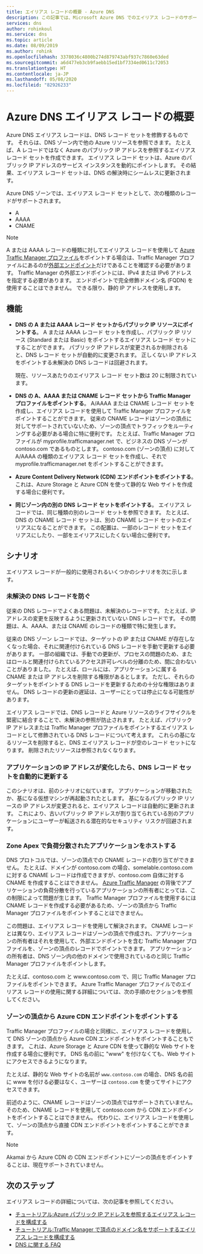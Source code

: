 ```yaml
---
title: エイリアス レコードの概要 - Azure DNS
description: この記事では、Microsoft Azure DNS でのエイリアス レコードのサポートについて説明します。
services: dns
author: rohinkoul
ms.service: dns
ms.topic: article
ms.date: 08/09/2019
ms.author: rohink
ms.openlocfilehash: 3378036c4800b274d879743abf937c7860e63ded
ms.sourcegitcommit: a6d477eb3cb9faebb15ed1bf7334ed0611c72053
ms.translationtype: HT
ms.contentlocale: ja-JP
ms.lasthandoff: 05/08/2020
ms.locfileid: "82926233"
---
```

# <a name="azure-dns-alias-records-overview"></a>Azure DNS エイリアス レコードの概要

Azure DNS エイリアス レコードは、DNS レコード セットを修飾するものです。 それらは、DNS ゾーン内で他の Azure リソースを参照できます。 たとえば、A レコードではなく Azure のパブリック IP アドレスを参照するエイリアス レコード セットを作成できます。 エイリアス レコード セットは、Azure のパブリック IP アドレスのサービス インスタンスを動的にポイントします。 その結果、エイリアス レコード セットは、DNS の解決時にシームレスに更新されます。

Azure DNS ゾーンでは、エイリアス レコード セットとして、次の種類のレコードがサポートされます。 

- A
- AAAA
- CNAME

> [!NOTE]
> A または AAAA レコードの種類に対してエイリアス レコードを使用して [Azure Traffic Manager プロファイル](../traffic-manager/quickstart-create-traffic-manager-profile.md)をポイントする場合は、Traffic Manager プロファイルにあるのが[外部エンドポイント](../traffic-manager/traffic-manager-endpoint-types.md#external-endpoints)だけであることを確認する必要があります。 Traffic Manager の外部エンドポイントには、IPv4 または IPv6 アドレスを指定する必要があります。 エンドポイントで完全修飾ドメイン名 (FQDN) を使用することはできません。 できる限り、静的 IP アドレスを使用します。

## <a name="capabilities"></a>機能

- **DNS の A または AAAA レコード セットからパブリック IP リソースにポイントする**。 A または AAAA レコード セットを作成し、パブリック IP リソース (Standard または Basic) をポイントするエイリアス レコード セットにすることができます。 パブリック IP アドレスが変更されるか削除されると、DNS レコード セットが自動的に変更されます。 正しくない IP アドレスをポイントする未解決の DNS レコードは回避されます。

   現在、リソースあたりのエイリアス レコード セット数は 20 に制限されています。

- **DNS の A、AAAA または CNAME レコード セットから Traffic Manager プロファイルをポイントする**。 A/AAAA または CNAME レコード セットを作成し、エイリアス レコードを使用して Traffic Manager プロファイルをポイントすることができます。 従来の CNAME レコードはゾーンの頂点に対してサポートされていないため、ゾーンの頂点でトラフィックをルーティングする必要がある場合に特に便利です。 たとえば、Traffic Manager プロファイルが myprofile.trafficmanager.net で、ビジネスの DNS ゾーンが contoso.com であるものとします。 contoso.com (ゾーンの頂点) に対して A/AAAA の種類のエイリアス レコード セットを作成し、それで myprofile.trafficmanager.net をポイントすることができます。
- **Azure Content Delivery Network (CDN) エンドポイントをポイントする**。 これは、Azure Storage と Azure CDN を使って静的な Web サイトを作成する場合に便利です。
- **同じゾーン内の別の DNS レコード セットをポイントする**。 エイリアス レコードでは、同じ種類の別のレコード セットを参照できます。 たとえば、DNS の CNAME レコード セットは、別の CNAME レコード セットのエイリアスになることができます。 この配置は、一部のレコード セットをエイリアスにしたり、一部をエイリアスにしたくない場合に便利です。

## <a name="scenarios"></a>シナリオ

エイリアス レコードが一般的に使用されるいくつかのシナリオを次に示します。

### <a name="prevent-dangling-dns-records"></a>未解決の DNS レコードを防ぐ

従来の DNS レコードでよくある問題は、未解決のレコードです。 たとえば、IP アドレスの変更を反映するように更新されていない DNS レコードです。 その問題は、A、AAAA、または CNAME のレコードの種類で特に発生します。

従来の DNS ゾーン レコードでは、ターゲットの IP または CNAME が存在しなくなった場合、それに関連付けられている DNS レコードを手動で更新する必要があります。 一部の組織では、手動での更新が、プロセスの問題のため、またはロールと関連付けられているアクセス許可レベルの分離のため、間に合わないことがありました。 たとえば、ロールには、アプリケーションに属する CNAME または IP アドレスを削除する権限があるとします。 ただし、それらのターゲットをポイントする DNS レコードを更新するための十分な権限はありません。 DNS レコードの更新の遅延は、ユーザーにとっては停止になる可能性があります。

エイリアス レコードでは、DNS レコードと Azure リソースのライフサイクルを緊密に結合することで、未解決の参照が防止されます。 たとえば、パブリック IP アドレスまたは Traffic Manager プロファイルをポイントするエイリアス レコードとして修飾されている DNS レコードについて考えます。 これらの基になるリソースを削除すると、DNS エイリアス レコードが空のレコード セットになります。 削除されたリソースは参照されなくなります。

### <a name="update-dns-record-set-automatically-when-application-ip-addresses-change"></a>アプリケーションの IP アドレスが変化したら、DNS レコード セットを自動的に更新する

このシナリオは、前のシナリオに似ています。 アプリケーションが移動されたか、基になる仮想マシンが再起動されたとします。 基になるパブリック IP リソースの IP アドレスが変更されると、エイリアス レコードは自動的に更新されます。 これにより、古いパブリック IP アドレスが割り当てられている別のアプリケーションにユーザーが転送される潜在的なセキュリティ リスクが回避されます。

### <a name="host-load-balanced-applications-at-the-zone-apex"></a>Zone Apex で負荷分散されたアプリケーションをホストする

DNS プロトコルでは、ゾーンの頂点での CNAME レコードの割り当てができません。 たとえば、ドメインが contoso.com の場合、somelable.contoso.com に対する CNAME レコードは作成できますが、contoso.com 自体に対する CNAME を作成することはできません。
[Azure Traffic Manager](../traffic-manager/traffic-manager-overview.md) の背後でアプリケーションの負荷分散を行っているアプリケーションの所有者にとっては、この制限によって問題が生じます。 Traffic Manager プロファイルを使用するには CNAME レコードを作成する必要があるため、ゾーンの頂点から Traffic Manager プロファイルをポイントすることはできません。

この問題は、エイリアス レコードを使用して解決されます。 CNAME レコードとは異なり、エイリアス レコードはゾーンの頂点で作成され、アプリケーションの所有者はそれを使用して、外部エンドポイントを含む Traffic Manager プロファイルを、ゾーンの頂点のレコードでポイントできます。 アプリケーションの所有者は、DNS ゾーン内の他のドメインで使用されているのと同じ Traffic Manager プロファイルをポイントします。

たとえば、contoso.com と www\.contoso.com で、同じ Traffic Manager プロファイルをポイントできます。 Azure Traffic Manager プロファイルでのエイリアス レコードの使用に関する詳細については、次の手順のセクションを参照してください。

### <a name="point-zone-apex-to-azure-cdn-endpoints"></a>ゾーンの頂点から Azure CDN エンドポイントをポイントする

Traffic Manager プロファイルの場合と同様に、エイリアス レコードを使用して DNS ゾーンの頂点から Azure CDN エンドポイントをポイントすることもできます。 これは、Azure Storage と Azure CDN を使って静的な Web サイトを作成する場合に便利です。 DNS 名の前に "www" を付けなくても、Web サイトにアクセスできるようになります。

たとえば、静的な Web サイトの名前が `www.contoso.com` の場合、DNS 名の前に www を付ける必要はなく、ユーザーは `contoso.com` を使ってサイトにアクセスできます。

前述のように、CNAME レコードはゾーンの頂点ではサポートされていません。 そのため、CNAME レコードを使用して contoso.com から CDN エンドポイントをポイントすることはできません。 代わりに、エイリアス レコードを使用して、ゾーンの頂点から直接 CDN エンドポイントをポイントすることができます。

> [!NOTE]
> Akamai から Azure CDN の CDN エンドポイントにゾーンの頂点をポイントすることは、現在サポートされていません。

## <a name="next-steps"></a>次のステップ

エイリアス レコードの詳細については、次の記事を参照してください。

- [チュートリアル:Azure パブリック IP アドレスを参照するエイリアス レコードを構成する](tutorial-alias-pip.md)
- [チュートリアル:Traffic Manager で頂点のドメイン名をサポートするエイリアス レコードを構成する](tutorial-alias-tm.md)
- [DNS に関する FAQ](https://docs.microsoft.com/azure/dns/dns-faq#alias-records)
